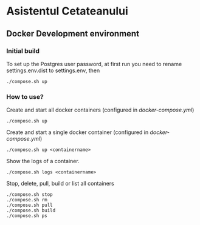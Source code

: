 # Asistentul Cetateanului

## Docker Development environment

### Initial build

To set up the Postgres user password, at first run you need to rename settings.env.dist to settings.env, then
    
    ./compose.sh up

### How to use? 

Create and start all docker containers (configured in _docker-compose.yml_)

    ./compose.sh up

Create and start a single docker container (configured in _docker-compose.yml_)

    ./compose.sh up <containername>

Show the logs of a container.

    ./compose.sh logs <containername>

Stop, delete, pull, build or list all containers

    ./compose.sh stop
    ./compose.sh rm
    ./compose.sh pull
    ./compose.sh build
    ./compose.sh ps